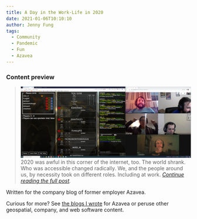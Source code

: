 ```yaml
---
title: A Day in the Work-Life in 2020
date: 2021-01-06T10:10:10
author: Jenny Fung
tags:
  - Community
  - Pandemic
  - Fun
  - Azavea
---
```


### Content preview
> ![A screenshot of former colleagues and I playing the online board game Dominion](/media/dominion.png)
> 2020 was awful in this corner of the internet, too. The world shrank. Who was accessible changed radically. We, and the people around us, by necessity took on different roles. Including at work. *[Continue reading the full post][original post].*

Written for the company blog of former employer Azavea.

Curious for more? See [the blogs I wrote][my blogs] for Azavea or peruse other geospatial, company, and web software content.

[original post]: https://www.azavea.com/blog/2021/01/06/a-day-in-the-work-life-in-2020/
[my blogs]: https://www.azavea.com/blog/author/jfung/
[Azavea blog]: https://www.azavea.com/blog/